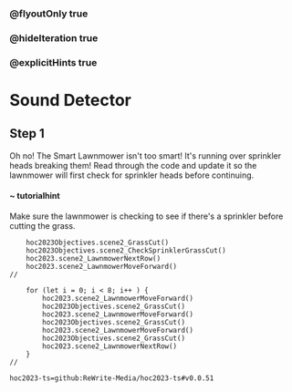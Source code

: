 ### @flyoutOnly true
### @hideIteration true
### @explicitHints true

# Sound Detector

## Step 1
Oh no! The Smart Lawnmower isn't too smart! It's running over sprinkler heads breaking them! Read through the code and update it so the lawnmower will first check for sprinkler heads before continuing.

#### ~ tutorialhint 
Make sure the lawnmower is checking to see if there's a sprinkler before cutting the grass.

```ghost
    hoc2023Objectives.scene2_GrassCut()
    hoc2023Objectives.scene2_CheckSprinklerGrassCut()
    hoc2023.scene2_LawnmowerNextRow()
    hoc2023.scene2_LawnmowerMoveForward()
//
```
```template
    for (let i = 0; i < 8; i++ ) {
        hoc2023.scene2_LawnmowerMoveForward()
        hoc2023Objectives.scene2_GrassCut()
        hoc2023.scene2_LawnmowerMoveForward()
        hoc2023Objectives.scene2_GrassCut()
        hoc2023.scene2_LawnmowerMoveForward()
        hoc2023Objectives.scene2_GrassCut()    
        hoc2023.scene2_LawnmowerNextRow()    
    }  
//
```

```package
hoc2023-ts=github:ReWrite-Media/hoc2023-ts#v0.0.51
```